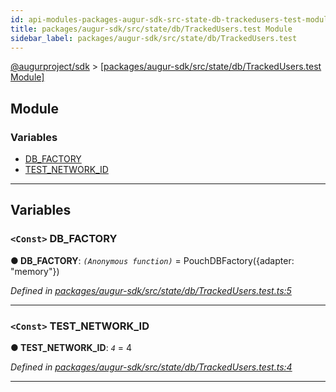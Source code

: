 ```yaml
---
id: api-modules-packages-augur-sdk-src-state-db-trackedusers-test-module
title: packages/augur-sdk/src/state/db/TrackedUsers.test Module
sidebar_label: packages/augur-sdk/src/state/db/TrackedUsers.test
---
```


[@augurproject/sdk](api-readme.md) > [[packages/augur-sdk/src/state/db/TrackedUsers.test Module]](api-modules-packages-augur-sdk-src-state-db-trackedusers-test-module.md)

## Module

### Variables

* [DB_FACTORY](api-modules-packages-augur-sdk-src-state-db-trackedusers-test-module.md#db_factory)
* [TEST_NETWORK_ID](api-modules-packages-augur-sdk-src-state-db-trackedusers-test-module.md#test_network_id)

---

## Variables

<a id="db_factory"></a>

### `<Const>` DB_FACTORY

**● DB_FACTORY**: *`(Anonymous function)`* =  PouchDBFactory({adapter: "memory"})

*Defined in [packages/augur-sdk/src/state/db/TrackedUsers.test.ts:5](https://github.com/AugurProject/augur/blob/27cf7214d2/packages/augur-sdk/src/state/db/TrackedUsers.test.ts#L5)*

___
<a id="test_network_id"></a>

### `<Const>` TEST_NETWORK_ID

**● TEST_NETWORK_ID**: *`4`* = 4

*Defined in [packages/augur-sdk/src/state/db/TrackedUsers.test.ts:4](https://github.com/AugurProject/augur/blob/27cf7214d2/packages/augur-sdk/src/state/db/TrackedUsers.test.ts#L4)*

___

